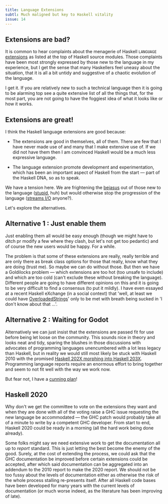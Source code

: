```yaml
---
title: Language Extensions
subtl: Much maligned but key to Haskell vitality
issue: 14
---
```


## Extensions are bad?

It is common to hear complaints about the menagerie of Haskell `LANGUAGE`
[extensions](/posts/2020-04-02-series.html) as listed at the top of Haskell
source modules. Those complaints have been most strongly expressed by those new
to the language in my experience, but I get the sense that many Haskellers feel
uneasy about the situation, that it is all a bit untidy and suggestive of a
chaotic evolution of the language.

I get it. If you are relatively new to such a technical language then it is
going to be alarming top see a quite extensive list of all the things that,
for the most part, you are not going to have the foggiest idea of what it looks
like or how it works.

## Extensions are great!

I think the Haskell language extensions are good because:

  * The extensions are good in themselves, all of them. There are few that I
    have never made use of and many that I make extensive use of. If we did not
    have them then I am convinced Haskell would be a much less expressive
    language.

  * The language extension promote development and experimentation, which has
    been an important aspect of Haskell from the start &mdash; part of the
    Haskell DNA, so as to speak.

We have a tension here. We are frightening the
[bejasus](https://www.irishslang.info/leitrim/leitrim/bejasus) out of those new
to the language ([stupid](/posts/2020-03-29-stupid.html), huh) but would
otherwise stop the progression of the language ([streams
I/O](https://www.microsoft.com/en-us/research/wp-content/uploads/2016/07/history.pdf)
anyone?).

Let's explore the alternatives.

## Alternative 1 : Just enable them

Just enabling them all would be easy enough (though we might have to ditch pr
modify a few where they clash, but let's not get too pedantic) and of course the new
users would be happy. For a while.

The problem is that some of these extensions are really, really terrible and are
only there as break class options for those that really, know what they are
doing (trust me). So maybe we can do without those. But then we have a
Goldilocks problem &mdash; which extensions are too hot (too unsafe to include)
and which are too cold (can't exclude these without breaking the language).
Different people are going to have different opinions on this and it is going to
be very difficult to find a consensus (to put it mildly). I have even essayed at
a recent Haskell eXchange (in a social context) that 'well, at least we could
have [OverloadedStrings](/posts/2020-04-03-er-OverloadedStrings.html)' only to
be met with breath being sucked in 'I don't know about that ...'.

## Alternative 2 : Waiting for Godot

Alternatively we can just insist that the extensions are passed fit for use
before being let loose on the community. This sounds nice in theory and looks
neat and tidy, sparing the blushes in those discussions with advocates of
programming languages unencumbered with a lot less legacy than Haskell, but in
reality we would still most likely be stuck with Haskell 2010 with the promised
[Haskell 202X morphing into Haskell
203X](https://www.reddit.com/r/haskell/comments/byokbb/are_there_any_updates_on_haskell_2020/).
Programming language reports require an enormous effort to bring together and
seem to not fit well with the way we work now.

But fear not, I have a [cunning plan](https://www.youtube.com/watch?v=AsXKS8Nyu8Q)!

## Haskell 2020

Why don't we get the committee to vote on the extensions they want and when they
are done with all of the voting raise a GHC issue requesting the new language be
accommodated &mdash; the GHC patch would probably take all of a minute to write
by a competent GHC developer. From start to end, Haskell 2020 could be ready in
a morning (all the hard work being done already).

Some folks might say we need extensive work to get the documentation all up to
_report_ standard. This is just letting the best become the enemy of the good.
Surely, at the cost of extending the process, we could ask that the GHC
documentation be improved before certain extensions could be accepted, after
which said documentation can be aggregated into an addendum to the 2010 report
to make the 2020 report.  We should not be too fussy about the levels of
documentation either as otherwise the risk of the whole process stalling
re-presents itself. After all Haskell code bases have been developed for many
years with the current levels of documentation (or much worse indeed, as the
literature has been improving of late).
